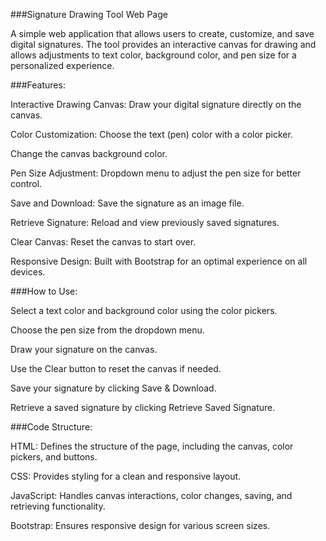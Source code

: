 ###Signature Drawing Tool Web Page

A simple web application that allows users to create, customize, and save digital signatures. The tool provides an interactive canvas for drawing and allows adjustments to text color, background color, and pen size for a personalized experience.


###Features:

Interactive Drawing Canvas: Draw your digital signature directly on the canvas.

Color Customization: 
Choose the text (pen) color with a color picker. 

Change the canvas background color.

Pen Size Adjustment: Dropdown menu to adjust the pen size for better control.

Save and Download: Save the signature as an image file.

Retrieve Signature: Reload and view previously saved signatures.

Clear Canvas: Reset the canvas to start over.

Responsive Design: Built with Bootstrap for an optimal experience on all devices.

###How to Use:

Select a text color and background color using the color pickers.

Choose the pen size from the dropdown menu.

Draw your signature on the canvas.

Use the Clear button to reset the canvas if needed.

Save your signature by clicking Save & Download.

Retrieve a saved signature by clicking Retrieve Saved Signature.

###Code Structure:

HTML: Defines the structure of the page, including the canvas, color pickers, and buttons.

CSS: Provides styling for a clean and responsive layout.

JavaScript: Handles canvas interactions, color changes, saving, and retrieving functionality.

Bootstrap: Ensures responsive design for various screen sizes.


